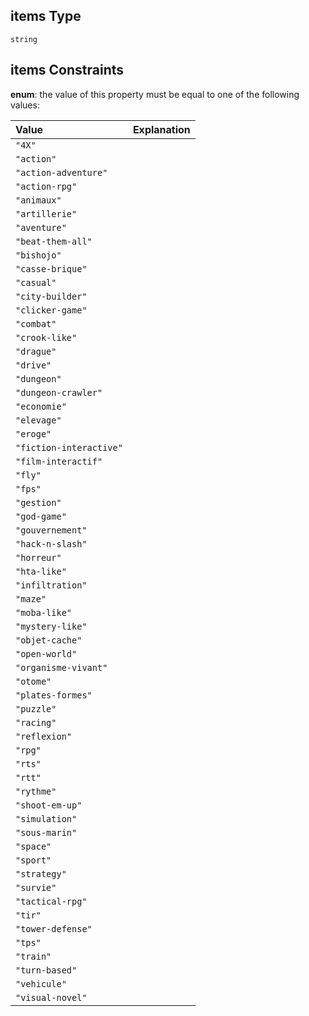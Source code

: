 ## items Type

`string`

## items Constraints

**enum**: the value of this property must be equal to one of the following values:

| Value                   | Explanation |
| :---------------------- | ----------- |
| `"4X"`                  |             |
| `"action"`              |             |
| `"action-adventure"`    |             |
| `"action-rpg"`          |             |
| `"animaux"`             |             |
| `"artillerie"`          |             |
| `"aventure"`            |             |
| `"beat-them-all"`       |             |
| `"bishojo"`             |             |
| `"casse-brique"`        |             |
| `"casual"`              |             |
| `"city-builder"`        |             |
| `"clicker-game"`        |             |
| `"combat"`              |             |
| `"crook-like"`          |             |
| `"drague"`              |             |
| `"drive"`               |             |
| `"dungeon"`             |             |
| `"dungeon-crawler"`     |             |
| `"economie"`            |             |
| `"elevage"`             |             |
| `"eroge"`               |             |
| `"fiction-interactive"` |             |
| `"film-interactif"`     |             |
| `"fly"`                 |             |
| `"fps"`                 |             |
| `"gestion"`             |             |
| `"god-game"`            |             |
| `"gouvernement"`        |             |
| `"hack-n-slash"`        |             |
| `"horreur"`             |             |
| `"hta-like"`            |             |
| `"infiltration"`        |             |
| `"maze"`                |             |
| `"moba-like"`           |             |
| `"mystery-like"`        |             |
| `"objet-cache"`         |             |
| `"open-world"`          |             |
| `"organisme-vivant"`    |             |
| `"otome"`               |             |
| `"plates-formes"`       |             |
| `"puzzle"`              |             |
| `"racing"`              |             |
| `"reflexion"`           |             |
| `"rpg"`                 |             |
| `"rts"`                 |             |
| `"rtt"`                 |             |
| `"rythme"`              |             |
| `"shoot-em-up"`         |             |
| `"simulation"`          |             |
| `"sous-marin"`          |             |
| `"space"`               |             |
| `"sport"`               |             |
| `"strategy"`            |             |
| `"survie"`              |             |
| `"tactical-rpg"`        |             |
| `"tir"`                 |             |
| `"tower-defense"`       |             |
| `"tps"`                 |             |
| `"train"`               |             |
| `"turn-based"`          |             |
| `"vehicule"`            |             |
| `"visual-novel"`        |             |
